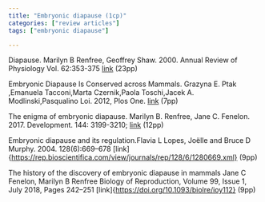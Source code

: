 ```yaml
---
title: "Embryonic diapause (1cp)"
categories: ["review articles"]
tags: ["embryonic diapause"]

---
```

Diapause. Marilyn B Renfree, Geoffrey Shaw. 2000. Annual Review of Physiology Vol. 62:353-375 [link](https://doi.org/10.1146/annurev.physiol.62.1.353) (23pp)

Embryonic Diapause Is Conserved across Mammals. Grazyna E. Ptak ,Emanuela Tacconi,Marta Czernik,Paola Toschi,Jacek A. Modlinski,Pasqualino Loi. 2012, Plos One. [link](https://doi.org/10.1371/journal.pone.0033027) (7pp)

The enigma of embryonic diapause. Marilyn B. Renfree, Jane C. Fenelon. 2017. Development. 144: 3199-3210; [link](https://dev.biologists.org/content/144/18/3199.long) (12pp)

Embryonic diapause and its regulation.Flavia L Lopes, Joëlle and Bruce D Murphy. 2004. 128(6):669–678 [link]{https://rep.bioscientifica.com/view/journals/rep/128/6/1280669.xml} (9pp)

The history of the discovery of embryonic diapause in mammals Jane C Fenelon, Marilyn B Renfree
Biology of Reproduction, Volume 99, Issue 1, July 2018, Pages 242–251 [link]{https://doi.org/10.1093/biolre/ioy112} (9pp)